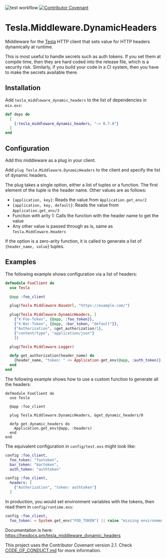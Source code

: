 ![test workflow](https://github.com/cogini/tesla_middleware_dynamic_headers/actions/workflows/test.yml/badge.svg)
[![Contributor Covenant](https://img.shields.io/badge/Contributor%20Covenant-2.1-4baaaa.svg)](CODE_OF_CONDUCT.md)

# Tesla.Middleware.DynamicHeaders

Middleware for the [Tesla](https://hexdocs.pm/tesla/readme.html) HTTP client
that sets value for HTTP headers dynamically at runtime. 

This is most useful to handle secrets such as auth tokens. If you set them at
compile time, then they are hard coded into the release file, which is a
security risk. Similarly, if you build your code in a CI system, then you have
to make the secrets available there. 


## Installation

Add `tesla_middleware_dynamic_headers` to the list of dependencies in `mix.exs`:

```elixir
def deps do
  [
    {:tesla_middleware_dynamic_headers, "~> 0.7.0"}
  ]
end
```

## Configuration

Add this middleware as a plug in your client.

Add `plug Tesla.Middleware.DynamicHeaders` to the client and
specify the list of dynamic headers. 

The plug takes a single option, either a list of tuples or a function. The
first element of the tuple is the header name. Other values are as follows:

* `{application, key}`: Reads the value from `Application.get_env/2`
* `{application, key, default}`: Reads the value from `Application.get_env/3`
* Function with arity 1: Calls the function with the header name to get the value
* Any other value is passed through as is, same as `Tesla.Middleware.Headers`

If the option is a zero-arity function, it is called to generate a list of
`{header_name, value`} tuples.

## Examples

The following example shows configuration via a list of headers:

```elixir
defmodule FooClient do
  use Tesla

  @app :foo_client

  plug(Tesla.Middleware.BaseUrl, "https://example.com/")

  plug(Tesla.Middleware.DynamicHeaders, [
    {"X-Foo-Token", {@app, :foo_token}},
    {"X-Bar-Token", {@app, :bar_token, "default"}},
    {"Authorization", &get_authorization/1},
    {"content/type", "application/json"}
    ])

  plug(Tesla.Middleware.Logger)

  defp get_authorization(header_name) do
    {header_name, "token: " <> Application.get_env(@app, :auth_token)}
  end
end
```

The following example shows how to use a custom function to generate all the headers:

```
defmodule FooClient do
  use Tesla

  @app :foo_client

  plug Tesla.Middleware.DynamicHeaders, &get_dynamic_headers/0

  defp get_dynamic_headers do
    Application.get_env(@app, :headers)
  end
end
```

The equivalent configuration in `config/test.exs` might look like:

```elixir
config :foo_client,
  foo_token: "footoken",
  bar_token: "bartoken",
  auth_token: "authtoken"

config :foo_client,
  headers: [
    {"Authorization", "token: authtoken"}
  ]
```

In production, you would set environment variables with the tokens, then read them
in `config/runtime.exs`:

```elixir
config :foo_client,
  foo_token: = System.get_env("FOO_TOKEN") || raise "missing environment variable FOO_TOKEN"
```

Documentation is here: https://hexdocs.pm/tesla_middleware_dynamic_headers

This project uses the Contributor Covenant version 2.1. Check [CODE_OF_CONDUCT.md](/CODE_OF_CONDUCT.md) for more information.
